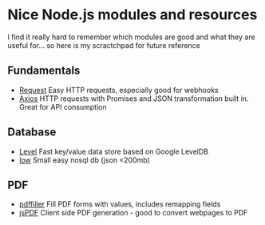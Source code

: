 # Nice Node.js modules and resources

I find it really hard to remember which modules are good and what they are useful for... so here is my scractchpad for future reference

## Fundamentals
- [Request](https://github.com/request/request) Easy HTTP requests, especially good for webhooks
- [Axios](https://github.com/axios/axios) HTTP requests with Promises and JSON transformation built in. Great for API consumption

## Database
- [Level](https://github.com/Level/level) Fast key/value data store based on Google LevelDB
- [low](https://github.com/typicode/lowdb) Small easy nosql db (json <200mb)
## PDF
- [pdffiller](https://www.npmjs.com/package/pdffiller) Fill PDF forms with values, includes remapping fields
- [jsPDF](https://github.com/MrRio/jsPDF) Client side PDF generation - good to convert webpages to PDF
